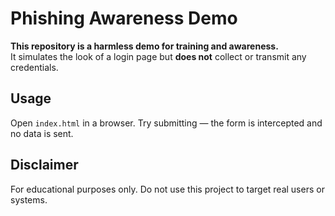 # Phishing Awareness Demo

**This repository is a harmless demo for training and awareness.**  
It simulates the look of a login page but **does not** collect or transmit any credentials.

## Usage
Open `index.html` in a browser. Try submitting — the form is intercepted and no data is sent.

## Disclaimer
For educational purposes only. Do not use this project to target real users or systems.
